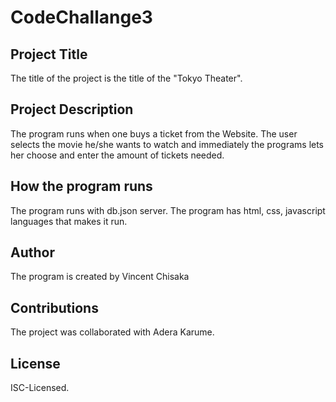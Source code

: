 # CodeChallange3
## Project Title
The title of the project is the title of the "Tokyo Theater".

## Project Description
The program runs when one buys a ticket from the Website. The user selects the movie he/she wants to watch and immediately the programs lets her choose and enter the amount of tickets needed.

## How the program runs
The program runs with db.json server. 
The program has html, css, javascript languages that makes it run.

## Author
The program is created by Vincent Chisaka

## Contributions
The project was collaborated with Adera Karume.

## License
ISC-Licensed.

